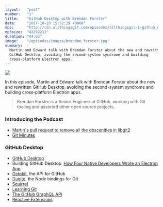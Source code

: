 ```yaml
---
layout:   "post"
number:   "1"
title:    "GitHub Desktop with Brendan Forster"
date:     "2017-10-10 15:52:29 +0000"
mp3:      "http://cdn.allthingsgit.com/episodes/allthingsgit-1-github_desktop_with_brendan_forster.mp3"
mp3size:  "42292213"
duration: "44:03"
image:    "/episodes/images/brendan_forster.jpg"
summary:  |
  Martin and Edward talk with Brendan Forster about the new and rewritten
  GitHub Desktop, avoiding the second-system syndrome and building
  cross-platform Electron apps.
---
```

<div id="profile">
    <img src="images/brendan_forster.jpg" class="profile_photo">
</div>

In this episode, Martin and Edward talk with Brendan Forster about the new
and rewritten GitHub Desktop, avoiding the second-system syndrome and
building cross-platform Electron apps.

> Brendan Forster is a Senior Engineer at GitHub, working with Git tooling and
> assorted other open source projects.

### Introducing the Podcast

* [Martin's pull request to remove all the obscenities in libgit2](https://github.com/libgit2/libgit2/pull/1099)
* [Git Minutes](http://episodes.gitminutes.com/)

### GitHub Desktop

* [GitHub Desktop](https://desktop.github.com/)
* Building GitHub Desktop: [How Four Native Developers Wrote an Electron App](https://githubengineering.com/how-four-native-developers-wrote-an-electron-app/)
* [Octokit](https://github.com/octokit), the API for GitHub
* [Dugite](https://github.com/desktop/dugite), the Node bindings for Git
* [Squirrel](https://log.paulbetts.org/introducing-squirrel-for-windows/)
* [Learning Git](https://services.github.com/resources/cheatsheets/)
* [The GitHub GraphQL API](https://githubengineering.com/the-github-graphql-api/)
* [Reactive Extensions](https://msdn.microsoft.com/en-us/library/hh242985(v=vs.103).aspx)
